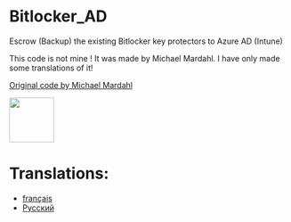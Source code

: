 # Bitlocker_AD
Escrow (Backup) the existing Bitlocker key protectors to Azure AD (Intune)

This code is not mine ! It was made by Michael Mardahl. I have only made some translations of it!

[Original code by Michael Mardahl](code/original.ps1)

<a href="https://github.com/mardahl"><img src="https://www3.lunapic.com/do-not-link-here-use-hosting-instead/168621319049324790?33077912720" width="80" /></a>

# Translations:
* [français](code/français.ps1)
* [Русский](code/Русский.ps1)
